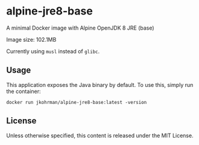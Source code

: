 # alpine-jre8-base  
A minimal Docker image with Alpine OpenJDK 8 JRE (base)  

Image size: 102.1MB  

Currently using `musl` instead of `glibc`.  

## Usage  

This application exposes the Java binary by default.  To use this, simply run the container:  

```
docker run jkohrman/alpine-jre8-base:latest -version  
```  

## License  

Unless otherwise specified, this content is released under the MIT License.  
